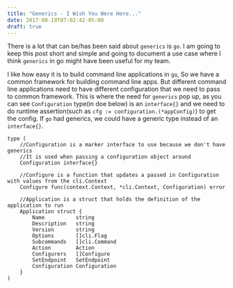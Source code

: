 ```yaml
---
title: "Generics - I Wish You Were Here..."
date: 2017-08-19T07:02:42-05:00
draft: true
---
```


There is a lot that can be/has been said about `generics` is `go`. I am going to keep this post short and simple and going to document a use case where I think `generics` in go might have been useful for my team.

I like how easy it is to build command line applications in `go`, So we have a common framework for building command line apps. But different command line applications need to have different configuration that we need to pass to common framework. This is where the need for `generics` pop up, as you can see `Configuration` type(in doe below) is an `interface{}` and we need to do runtime assertion(such as `cfg := configuration.(*appConfig)`) to get the config. If `go` had generics, we could have a generic type instead of an `interface{}`.

```
type (
	//Configuration is a marker interface to use because we don't have generics
	//It is used when passing a configuration object around
	Configuration interface{}

	//Configure is a function that updates a passed in Configuration with values from the cli.Context
	Configure func(context.Context, *cli.Context, Configuration) error

	//Application is a struct that holds the definition of the application to run
	Application struct {
		Name          string
		Description   string
		Version       string
		Options       []cli.Flag
		Subcommands   []cli.Command
		Action        Action
		Configurers   []Configure
		SetEndpoint   SetEndpoint
		Configuration Configuration
	}
)
```
